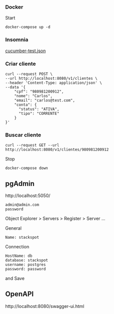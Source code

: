 ###  Docker

Start
```shell
docker-compose up -d
```

### Insomnia
[cucumber-test.json](insomnia/cucumber-test.json)

###  Criar cliente
```shell
curl --request POST \
--url http://localhost:8080/v1/clientes \
--header 'Content-Type: application/json' \
--data '{
    "cpf": "980981200912",
    "nome": "Carlos",
    "email": "carlos@test.com",
    "conta": {
      "status": "ATIVA",
      "tipo": "CORRENTE"
    }
}'
```

###  Buscar cliente
```shell
curl --request GET --url http://localhost:8080/v1/clientes/980981200912
```

Stop
```shell
docker-compose down
```

## pgAdmin

http://localhost:5050/

```properties
admin@admin.com
password
```

Object Explorer > Servers > Register > Server ...

General
```properties
Name: stackspot
```
Connection
```properties
HostName: db
database: stackspot
username: postgres
password: password
```
and Save


## OpenAPI
http://localhost:8080/swagger-ui.html 